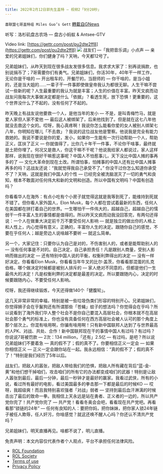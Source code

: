```yaml
---
title: 2022年2月12日郭先生盖特 — 视频2「9分20秒」
---
```

`喜联盟七哥盖特组 Miles Guo’s Gett` [轉載自GNews](https://gnews.org/zh-hans/1999023/)

听写：洛杉矶盘古农场 — 盘古小蚂蚁 & Antsee-GTV

Video link: [https://gettr.com/post/pu2dte2ff8](https://gettr.com/post/pu2dte2ff8)
![](https://assets.gnews.org/wp-content/uploads/2022/02/33047350-7A57-4A0D-83E9-CBC06F6E8616.jpeg)
战友们 —「我把音乐调」小点声 — 亲爱的兄弟姐妹们，你们健身了吗？天呐，今天都12号了。

兄弟姐妹们，从昨天到现在很多战友发很多信息。我求求大家了：别再说捐款，也别说捐币了；7哥需要你们有勇气。兄弟姐妹们，你活30年，40年干一样工作，无论你是干啥的 — 开出租车的，开餐厅的，当厨师的 — 你干啥的，是当小姐的，还是当大姐的……一辈子干一件事即使做皇帝我认为都很无聊。人生干嘛不尝试一些新的呢？人生最重要的我认为就是丰富；人生的价值在丰富。昨天文疯而动战友问我每次大事做决定都是什么「依据」？看透生死，放下恐惧！更重要的，这个世界没什么了不起的，没有任何了不起的。

昨天晚上有战友说他要救一个人，是他当年的发小 — 不是，是叫青梅竹马，就是爱人家但人家不爱他 — 最后这人被绑架了，后来他找到了。但是就在这七八年他就没去救这个女的。哎呀，我心真疼啊！我说你怎么能看你爱的女人被别人绑架七八年，你明知在哪儿「不去救」？我说的这位战友他是警察。他说我是完全有能力救她的。我说不要说是你的爱，发小，如果你一生能有一次行动帮助一个人，帮助正义，匡扶了正义 — 你就值得了，比你几十年干一件事，不论你干啥事，最终就是土把你埋了。何况又是救人，你这干嘛不干呢？他说我给家人都说过，家人这样那样，说我现在很好干嘛惹这事呢？中国人不怕惹事儿，天下没比中国人摊的事再多的了 — 文化大革命到现在土改。所谓怕事，怕摊事的中国人还有比中国人摊事再多的吗？这战友还说：“我就觉得我自己承受不了。” 你没干过你怎么知道你承受不了？天呐，这就是我们中国人的个性 — 已经完全被洗脑泯灭了一切的勇气和良知，根本不敢面对任何伟大和新的文明和创造。所以中国有文明吗？中国有创造吗？

你看看华人在海外：有点小吃有个小房子就觉得这就是我等到死了，能维持到死就不错了。但你看人家外国人，Elon Musk，每个人都在尝试着最新的东西，任何人在美国都在拼打着自己的世界。一生哪怕干一件伟大的，超越自己，超越自己的懦弱干一件丰富人生的事情都是值得的。所以昨天文疯而动我没回答完，有两句还得说：一个人在做重大决定前千万不要受任何人影响 — 就是独立的做出你的人格上和人性上，内心觉得有意义，正确的，丰富你人生的决定。跟随你自己的感觉，不要在乎任何人；越是旁边人说啥越不要听 — 就这么简单。

另一个，大家记住：只要你认为自己是对的，不伤害别人的，或者是能帮助别人的 — 没有任何事是不对的。自己决定，自己承担责任！凡是跟别人商量，受别人影响而做出的决定 — 还有特别中国人说的平衡，权衡利弊得出的决定 — 没有一样好决定。你看看Elon Musk，你看看当年牛叉的比尔·盖茨，你看看那混蛋的扎克伯格，哪个做决定时候都是被别人排斥的 — 家人绝对不同意的，但都是他们一生最伟大的决定！凡是权衡利弊的决定都是最差的决定。所以要跟随内心，决定的时候要跟随内心，不要受任何人影响。

哎呀，我还得继续锻炼，今天还得做140个「健腹轮」。

这几天非常非常的幸福，特别是被一些垃圾伪类们形容的特别开心。兄弟姐妹们，你觉得狮子会在乎鬣狗还有所谓那些「苍蝇」蚊子的想法吗？你觉得会在乎吗？所以说看到了海外我们华人整个社会不是你自己要混入高层社会，你根本就不在高层社会那个勇气的标准上，你也没有具备任何在西方高层社会被人认可的那个角度上那个层次上。你混有啥用啊，你骗有啥用啊！只有新中国联邦人达到了与世界最高的人PK、对战、共处、合作！新中国联邦现在干的事情中国人有过吗？有过吗？你说说7哥被罚款 — 2次：134 million，「还有」2.5亿 — 有过吗，是吧？所以说兄弟姐妹们不要着急 — 真的假不了；假的真不了。你要相信正义一定会 — 如果你相信正义 — 正义一定会跟你站在一起。我永远相信：“真的假不了；假的真不了！”特别是我们经历了5年以后。

战友们，把敌人的嚣张，把敌人带给我们的恐惧，把敌人所有藏在背后“蓝-金-黄”和他们想干掉咱们，攻击咱们的所有它的办法都变成咱们的武器！特别是让敌人嚣张到最后，最后一分钟，最后一秒钟才是最好的赢家。我看过武侠，所有的小说，看过所有最好的电影，看过美国最多的拳击那一下都是最后的时候KO — 哎呀，我超级爽！而且我特别喜欢强者「对战」弱者 — 坚持到最后血汗淋漓的时候击出了最后的致命一拳。我相信上天永远是站在勇者、正义者的一边的，所以共产党你完了！共产党你完了 — 共产党！看看冬奥会会吧，看看现在共产党吧。再看看那“锁链的24年” — 任何有良知的人：要把你妈，把你妹妹，把你家人锁24年链子被任人欺辱，任人奸污，你啥感觉？就这还唤不醒人心吗？你还认不清共产党吗？

兄弟姐妹们，明天直播再见。啥都不说了，明儿直播。

 

免责声明：本文内容仅代表作者个人观点，平台不承担任何法律风险。

- [ROL Foundation](https://rolfoundation.org/)
- [ROL Society](https://rolsociety.org/)
- [Terms of use](https://gnews.org/terms-of-use-3/)
- [Privacy Policy](https://gnews.org/privacy-policy/)
